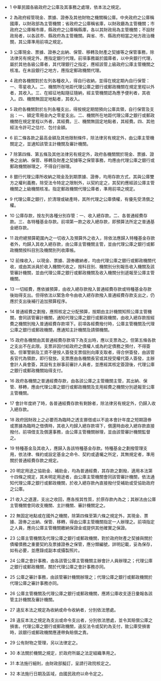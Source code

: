 * 1 中華民國各級政府之公庫及其事務之處理，依本法之規定。

* 2 為政府經管現金、票據、證券及其他財物之機關稱公庫。中央政府之公庫稱國庫，以財政部為主管機關；省政府之公庫稱省庫，以財政廳為主管機關；市政府之公庫稱市庫，縣政府之公庫稱縣庫，各以其財政局為主管機關；不設財政局者，以各該市、縣政府為主管機關。與省、市、縣政府相當之地方政治機關，其公庫準用前項之規定。

* 3 公庫現金、票據、證券之出納、保管、移轉及財產之契據等之保管事務，除法律另有規定外，應指定銀行代理。前項事務屬於國庫者，以中央銀行代理，屬於其他各級公庫者，其代理銀行之指定，應經該管上級政府公庫主管機關之核准。在未設銀行之地方，應指定郵政機關代理。

* 4 政府各機關對於左列各種收入，得自行收納，並得在規定期內自行保管：一、零星收入。二、機關所在地距代理公庫之銀行或郵政機關在規定里程以外者，其收入。三、在經征地點隨征隨納，經主管機關認為應予便利者，其收入。四、機關無固定地點者，其收入。

* 5 政府各機關對於左列各種支出，得按規定期間預向公庫具領，自行保管及支出：一、額定零用金內之零星支出。二、機關所在地距代理公庫之銀行或郵政機關在規定里程以外者，其經費。三、機關無固定地點者，其經費。四、其他經法令許可之估付、包付金額。

* 6 前二條各款之最高金額及其他限制條件，除法律另有規定外，由公庫主管機關定之，並通知該管主計機關及審計機關。

* 7 除第四條、第五條及其他法律另有規定外，政府各機關關於現金、票據、證券之出納、保管、移轉及財產之契據等之保管事務，均應由代理公庫之銀行或郵政機關辦理之，不得自行辦理。

* 8 銀行代理公庫所收納之現金及到期票據、證券，均用存款方式，其與公庫雙方之權利義務，除受法令特定之限制外，以契約定之，其契約應經該公庫主管機關之上級機關核准。指定郵政機關代理公庫者，準用前項之規定。

* 9 代理公庫之銀行，於清理或破產時，其所代理之公庫債權，有優先受清償之權。

* 10 公庫存款，按左列各種分別存管：一、收入總存款。二、各普通經費存款。三、各特種基金存款。前項第一款之收入總存款，即預算法所定之普通基金總存款。

* 11 政府總預算範圍內之一切收入及預算外之收入，除依法應歸入特種基金存款者外，均歸入其收入總存款，由公庫主管機關主管，並由代理公庫之銀行或郵政機關按科目別及機關別列收庫帳。

* 12 前條收入，以現金、票據、證券繳納者，均由代理公庫之銀行或郵政機關代收，或由其派員於收入機關代收之，按科目別、機關別分別報告收入機關及該管審計機關，並由代理公庫之銀行或郵政機關及收入機關分別遞報至公庫主管機關。

* 13 一切經費，應依據預算，由收入總存款撥入普通經費存款或特種基金存款後始得支出。但得依法以緊急命令由收入總存款撥入普通經費存款支出之，仍應於支出後補行追加預算程序。

* 14 普通經費之劃撥，應照核定之分配預算，按期由主計機關知照公庫主管機關，會同該管審計機關，通知代理公庫之銀行或郵政機關，由收入總存款按經費之機關別撥入普通經費存款項下。前項各經費撥付時，公庫主管機關及代理公庫之銀行或郵政機關，應通知主計機關及請領機關。

* 15 政府各機關由其普通經費存款項下為支出時，應以支票為之。但第五條各款之支出不在此限。支票非因付給政府之債權人或為約定債務之預付，不得簽發。但軍警餉及工資不便按人簽發支票個別向庫支取者，得合併簽發，由該管長官代為領款，即行發放。支票應由各機關長官或其授受權代簽人簽發，主辦會計人員會簽，其設有主辦事前審計人員者，並應經其核定簽證後，代理公庫之銀行或郵政機關始得支付。

* 16 政府各機關之普通經費存款，由各該公庫之主管機關主管，其出納、保管、移轉，應由代理公庫之銀行或郵政機關及支用經費之機關分別遞報至公庫主管機關。

* 17 會計年度終了時，各普通經費存款有剩餘者，除法律另有規定外，仍歸入收入總存款。

* 18 政府因財政上之必要而為臨時之透支挪借或以不逾本會計年度之短期證券或票據為臨時之借債時，其收入均歸入總存款項下，償還時由收入總存款直接撥付。前項借支及償還事務，由公庫主管機關辦理，並由該管審計機關監督之。

* 19 特種基金及其收入，應歸入各該特種基金存款。特種基金之劃撥管理支用，依法律、條約或設定基金之命令、契約或遺囑之所定，其無規定者，準用關於普通經費存款之規定。

* 20 明定用途之協助金、補助金，均為普通經費，其存款之劃撥，適用本法第十四條之規定，其未明定用途者，由公庫主管機關會同該管審計機關，依法通知代理公庫之銀行或郵政機關，於收入總存款內直接撥付受補助或受協助政府之公庫。

* 21 收入之退還，支出之收回，應各按其性質，於原存款內為之；其辦法由公庫主管機關會同收支機關、主計機關、審計機關定之。

* 22 無固定地點或在國外之機關，除第四條至第六條之規定外，其現金、票據、證券之出納、保管、移轉，得由公庫主管機關指定一人辦理之。前項指定之人員，應向公庫主管機關繳納保證金或提供其他確實之保證。

* 23 公庫主管機關及代理公庫之銀行或郵政機關，對於政府財產之契據與關於債權債務之重要契約及票據證券之保管，應分類編號，詳明記載，妥為保存，如有必要，並應錄成副本或攝製照片。

* 24 公庫之會計事務，由各該管公庫主管機關主辦會計人員辦理之；代理公庫之銀行或郵政機關，關於代理公庫之會計事務亦同。

* 25 公庫之審計事務，由該管審計機關辦理之；代理公庫之銀行或郵政機關於代理公庫之審計事務亦同。

* 26 公庫主管機關及代理公庫之銀行或郵政機關，應將公庫收支逐日彙報各該管主計機關及審計機關。

* 27 違反本法之規定為收納或命令收納者，分別依法懲處。

* 28 違反本法之規定為支出或命令支出者，分別依法懲處，並令其賠償公庫之損害。代理公庫之銀行或郵政機關，違反法令或契約為支付，致公庫受損害時，該銀行或郵政機關應連帶負賠償之責。

* 29 公有財物之管理，另以法律定之。

* 30 本法關於機關之規定，於政府所屬之法定組織準用之。

* 31 本法施行細則，由財政部擬訂，呈請行政院核定之。

* 32 本法施行日期及區域，由國民政府以命令定之。

